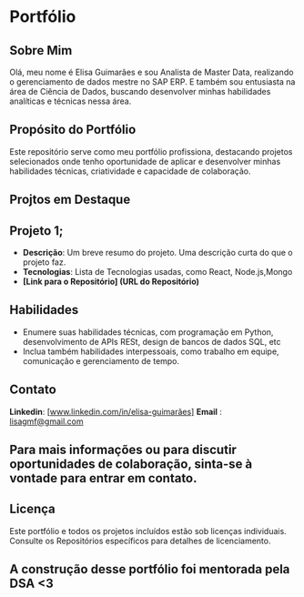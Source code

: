 # Portfólio
## Sobre Mim

Olá, meu nome é Elisa Guimarães e sou Analista de Master Data, realizando o gerenciamento de dados mestre no SAP ERP. 
E também sou entusiasta na área de Ciência de Dados, buscando desenvolver minhas habilidades analíticas e técnicas nessa área.

## Propósito do Portfólio

Este repositório serve como meu portfólio profissiona, destacando projetos selecionados onde tenho oportunidade de aplicar e desenvolver minhas habilidades técnicas, criatividade e capacidade de colaboração.

## Projtos em Destaque

## Projeto 1;

- **Descrição**: Um breve resumo do projeto. Uma descrição curta do que o projeto faz.
- **Tecnologias**: Lista de Tecnologias usadas, como React, Node.js,Mongo
- **[Link para o Repositório] (URL do Repositório)**

## Habilidades

- Enumere suas habilidades técnicas, com programação em Python, desenvolvimento de APIs RESt, design de bancos de dados SQL, etc
- Inclua também habilidades interpessoais, como trabalho em equipe, comunicação e gerenciamento de tempo.

## Contato

**Linkedin**: [www.linkedin.com/in/elisa-guimarães] 
**Email** : lisagmf@gmail.com

## Para mais informações ou para discutir oportunidades de colaboração, sinta-se à vontade para entrar em contato.

## Licença

Este portfólio e todos os projetos incluídos estão sob licenças individuais. Consulte os Repositórios específicos para detalhes de licenciamento.

## A construção desse portfólio foi mentorada pela DSA <3
